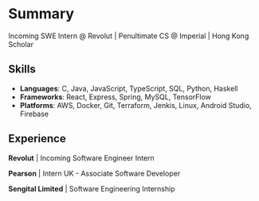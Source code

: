 # Summary

Incoming SWE Intern @ Revolut | Penultimate CS @ Imperial | Hong Kong Scholar

## Skills

- **Languages**: C, Java, JavaScript, TypeScript, SQL, Python, Haskell
- **Frameworks**: React, Express, Spring, MySQL, TensorFlow
- **Platforms**: AWS, Docker, Git, Terraform, Jenkis, Linux, Android Studio, Firebase

## Experience

**Revolut** | Incoming Software Engineer Intern

**Pearson** | Intern UK - Associate Software Developer

**Sengital Limited** | Software Engineering Internship
